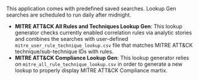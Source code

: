 This application comes with predefined saved searches.  Lookup Gen searches are scheduled to run  daily after midnight.

* **MITRE ATT&CK All Rules and Techniques Lookup Gen**: This lookup generator checks currently enabled correlation rules via analytic stories and combines the searches with user-defined ``mitre_user_rule_technique_lookup.csv`` file that matches MITRE ATT&CK technique/sub-technique IDs with rules.
* **MITRE ATT&CK Compliance Lookup Gen**: This lookup generator relies on ``mitre_all_rule_technique_lookup.csv`` in order to generate a new lookup to properly display MITRE ATT&CK Compliance martix.
